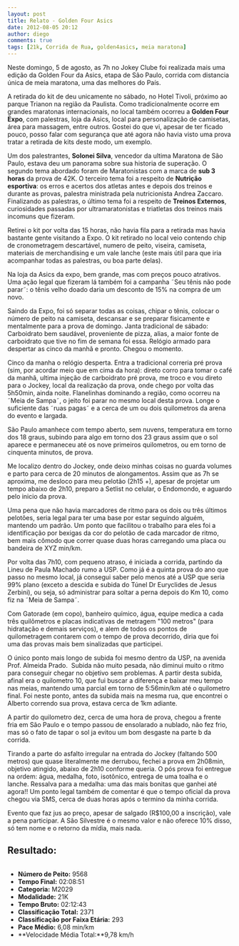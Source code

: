 ```yaml
---
layout: post
title: Relato - Golden Four Asics
date: 2012-08-05 20:12
author: diego
comments: true
tags: [21k, Corrida de Rua, golden4asics, meia maratona]
---
```

Neste domingo, 5 de agosto, as 7h no Jokey Clube foi realizada mais uma edição da Golden Four da Asics, etapa de São Paulo, corrida com distancia única de meia maratona, uma das melhores do País.

A retirada do kit de deu unicamente no sábado, no Hotel Tivoli, próximo ao parque Trianon na região da Paulista. Como tradicionalmente ocorre em grandes maratonas internacionais, no local também ocorreu a <strong>Golden Four Expo</strong>, com palestras, loja da Asics, local para personalização de camisetas, área para massagem, entre outros. Gostei do que vi, apesar de ter ficado pouco, posso falar com segurança que até agora não havia visto uma prova tratar a retirada de kits deste modo, um exemplo.


<div class="moldura"><a class="lightbox cboxElement" href="http://www.diegoronan.com.br/diegoronan/wp-content/uploads/2012/08/g4_01.jpg"><img class="imgTitulo" alt="" src="http://www.diegoronan.com.br/diegoronan/wp-content/uploads/2012/08/g4_01.jpg" /></a></div>
Um dos palestrantes, <strong>Solonei Silva</strong>, vencedor da ultima Maratona de São Paulo, estava deu um panorama sobre sua historia de superação. O segundo tema abordado foram de Maratonistas com a marca de <strong>sub 3 horas</strong> da prova de 42K. O terceiro tema foi a respeito de <strong>Nutrição esportiva</strong>: os erros e acertos dos atletas antes e depois dos treinos e durante as provas, palestra ministrada pela nutricionista Andrea Zaccaro. Finalizando as palestras, o último tema foi a respeito de <strong>Treinos Externos</strong>, curiosidades passadas por ultramaratonistas e triatletas dos treinos mais incomuns que fizeram.

Retirei o kit por volta das 15 horas, não havia fila para a retirada mas havia bastante gente visitando a Expo. O kit retirado no local veio contendo chip de cronometragem descartável, numero de peito, viseira, camiseta, materiais de merchandising e um vale lanche (este mais útil para que iria acompanhar todas as palestras, ou boa parte delas).


<div class="moldura"><a class="lightbox cboxElement" href="http://www.diegoronan.com.br/diegoronan/wp-content/uploads/2012/08/g4_02.jpg"><img class="imgTitulo" alt="" src="http://www.diegoronan.com.br/diegoronan/wp-content/uploads/2012/08/g4_02.jpg" /></a></div>
Na loja da Asics da expo, bem grande, mas com preços pouco atrativos. Uma ação legal que fizeram lá também foi a campanha ˜Seu tênis não pode parar˜: o tênis velho doado daria um desconto de 15% na compra de um novo.

Saindo da Expo, foi só separar todas as coisas, chipar o tênis, colocar o número de peito na camiseta, descansar e se preparar fisicamente e mentalmente para a prova de domingo. Janta tradicional de sábado: Carboidrato bem saudável, proveniente de pizza, alias, a maior fonte de carboidrato que tive no fim de semana foi essa. Relógio armado para despertar as cinco da manhã e pronto. Chegou o momento.

Cinco da manha o relógio desperta. Entra a tradicional correria pré prova (sim, por acordar meio que em cima da hora): direto corro para tomar o café da manhã, ultima injeção de carboidrato pré prova, me troco e vou direto para o Jockey, local da realização da prova, onde chego por volta das 5h50min, ainda noite. Flanelinhas dominando a região, como ocorreu na ˜Meia de Sampa˜, o jeito foi parar no mesmo local desta prova. Longe o suficiente das ˜ruas pagas˜ e a cerca de um ou dois quilometros da arena do evento e largada.


<div class="moldura"><a class="lightbox cboxElement" href="http://www.diegoronan.com.br/diegoronan/wp-content/uploads/2012/08/g4_04.jpg"><img class="imgTitulo" alt="" src="http://www.diegoronan.com.br/diegoronan/wp-content/uploads/2012/08/g4_04.jpg" /></a></div>
São Paulo amanhece com tempo aberto, sem nuvens, temperatura em torno dos 18 graus, subindo para algo em torno dos 23 graus assim que o sol aparece e permaneceu até os nove primeiros quilometros, ou em torno de cinquenta minutos, de prova.

Me localizo dentro do Jockey, onde deixo minhas coisas no guarda volumes e parto para cerca de 20 minutos de alongamentos. Assim que as 7h se aproxima, me desloco para meu pelotão (2h15 +), apesar de projetar um tempo abaixo de 2h10, preparo a Setlist no celular, o Endomondo, e aguardo pelo inicio da prova.

Uma pena que não havia marcadores de ritmo para os dois ou três últimos pelotões, seria legal para ter uma base por estar seguindo alguém, mantendo um padrão. Um ponto que facilitou o trabalho para eles foi a identificação por bexigas da cor do pelotão de cada marcador de ritmo, bem mais cômodo que correr quase duas horas carregando uma placa ou bandeira de XYZ min/km.


<div class="moldura"><a class="lightbox cboxElement" href="http://www.diegoronan.com.br/diegoronan/wp-content/uploads/2012/08/g4_03.jpg"><img class="imgTitulo" alt="" src="http://www.diegoronan.com.br/diegoronan/wp-content/uploads/2012/08/g4_03.jpg" /></a></div>
Por volta das 7h10, com pequeno atraso, é iniciada a corrida, partindo da Lineu de Paula Machado rumo a USP. Como já é a quinta prova do ano que passo no mesmo local, já consegui saber pelo menos até a USP que seria 99% plano (exceto a descida e subida do Túnel Dr Euryclides de Jesus Zerbini), ou seja, só administrar para soltar a perna depois do Km 10, como fiz na ˜Meia de Sampa˜.

Com Gatorade (em copo), banheiro químico, água, equipe medica a cada três quilômetros e placas indicativas de metragem "100 metros" (para hidratação e demais serviços), e alem de todos os pontos de quilometragem contarem com o tempo de prova decorrido, diria que foi uma das provas mais bem sinalizadas que participei.

O único ponto mais longo de subida foi mesmo dentro da USP, na avenida Prof. Almeida Prado.  Subida não muito pesada, não diminui muito o ritmo para conseguir chegar no objetivo sem problemas. A partir desta subida, afinal era o quilometro 10, que fui buscar a diferença e baixar meu tempo nas meias, mantendo uma parcial em torno de 5:56min/km até o quilometro final. Foi neste ponto, antes da subida mais na mesma rua, que encontrei o Alberto correndo sua prova, estava cerca de 1km adiante.


<div class="moldura"><a class="lightbox cboxElement" href="http://www.diegoronan.com.br/diegoronan/wp-content/uploads/2012/08/g4_05.jpg"><img class="imgTitulo" alt="" src="http://www.diegoronan.com.br/diegoronan/wp-content/uploads/2012/08/g4_05.jpg" /></a></div>
A partir do quilometro dez, cerca de uma hora de prova, chegou a frente fria em São Paulo e o tempo passou de ensolarado a nublado, não fez frio, mas só o fato de tapar o sol ja evitou um bom desgaste na parte b da corrida.

Tirando a parte do asfalto irregular na entrada do Jockey (faltando 500 metros) que quase literalmente me derrubou, fechei a prova em 2h08min, objetivo atingido, abaixo de 2h10 conforme queria. O pós prova foi entregue na ordem: água, medalha, foto, isotônico, entrega de uma toalha e o lanche. Ressalva para a medalha: uma das mais bonitas que ganhei até agora!! Um ponto legal também de comentar é que o tempo oficial da prova chegou via SMS, cerca de duas horas após o termino da minha corrida.

Evento que faz jus ao preço, apesar de salgado (R$100,00 a inscrição), vale a pena participar. A São Silvestre é o mesmo valor e não oferece 10% disso, só tem nome e o retorno da mídia, mais nada.

## Resultado:


<div class="moldura"><a class="lightbox cboxElement" href="http://www.diegoronan.com.br/diegoronan/wp-content/uploads/2012/08/golden4asics_big.jpg"><img alt="" src="http://www.diegoronan.com.br/diegoronan/wp-content/uploads/2012/08/golden4asics.jpg" /></a></div>

* **Número de Peito:** 9568
* **Tempo Final:** 02:08:51
* **Categoria:** M2029
* **Modalidade:** 21K
* **Tempo Bruto:** 02:12:43
* **Classificação Total:** 2371
* **Classificação por Faixa Etária:** 293
* **Pace Médio:** 6,08 min/km
* **Velocidade Média Total:**9,78 km/h




